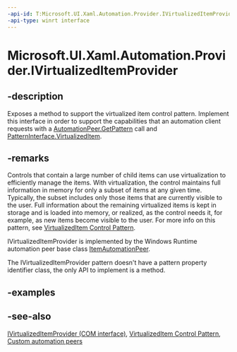 ```yaml
---
-api-id: T:Microsoft.UI.Xaml.Automation.Provider.IVirtualizedItemProvider
-api-type: winrt interface
---
```


<!-- Interface syntax.
public interface IVirtualizedItemProvider : 
-->

# Microsoft.UI.Xaml.Automation.Provider.IVirtualizedItemProvider

## -description
Exposes a method to support the virtualized item control pattern. Implement this interface in order to support the capabilities that an automation client requests with a [AutomationPeer.GetPattern](../microsoft.ui.xaml.automation.peers/automationpeer_getpattern_1700082720.md) call and [PatternInterface.VirtualizedItem](../microsoft.ui.xaml.automation.peers/patterninterface.md).

## -remarks
Controls that contain a large number of child items can use virtualization to efficiently manage the items. With virtualization, the control maintains full information in memory for only a subset of items at any given time. Typically, the subset includes only those items that are currently visible to the user. Full information about the remaining virtualized items is kept in storage and is loaded into memory, or realized, as the control needs it, for example, as new items become visible to the user. For more info on this pattern, see [VirtualizedItem Control Pattern](/windows/desktop/WinAuto/uiauto-implementingvirtualizeditem).

IVirtualizedItemProvider is implemented by the Windows Runtime automation peer base class [ItemAutomationPeer](../microsoft.ui.xaml.automation.peers/itemautomationpeer.md).

The IVirtualizedItemProvider pattern doesn't have a pattern property identifier class, the only API to implement is a method.

## -examples

## -see-also
[IVirtualizedItemProvider (COM interface)](/windows/desktop/api/uiautomationcore/nn-uiautomationcore-ivirtualizeditemprovider), [VirtualizedItem Control Pattern](/windows/desktop/WinAuto/uiauto-implementingvirtualizeditem), [Custom automation peers](/windows/uwp/accessibility/custom-automation-peers)
